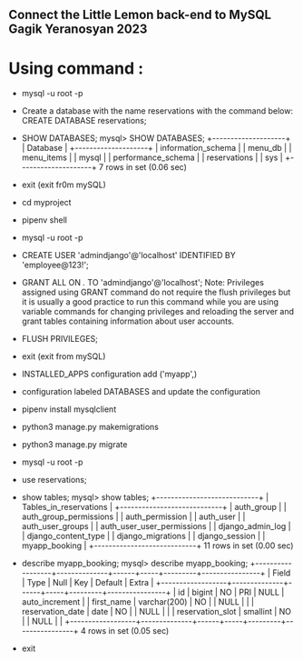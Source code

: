## Connect the Little Lemon back-end to MySQL Gagik Yeranosyan 2023

# Using command :

- mysql -u root -p
- Create a database with the name reservations with the command below:
  CREATE DATABASE reservations;

- SHOW DATABASES;
  mysql> SHOW DATABASES;
  +--------------------+
  | Database |
  +--------------------+
  | information_schema |
  | menu_db |
  | menu_items |
  | mysql |
  | performance_schema |
  | reservations |
  | sys |
  +--------------------+
  7 rows in set (0.06 sec)

- exit (exit fr0m mySQL)
- cd myproject
- pipenv shell

- mysql -u root -p
- CREATE USER 'admindjango'@'localhost' IDENTIFIED BY 'employee@123!';
- GRANT ALL ON _._ TO 'admindjango'@'localhost';
  Note: Privileges assigned using GRANT command do not require the flush privileges but it is usually a good practice to run this command while you are using variable commands for changing privileges and reloading the server and grant tables containing information about user accounts.
- FLUSH PRIVILEGES;
- exit (exit from mySQL)

- INSTALLED_APPS configuration add ('myapp',)
- configuration labeled DATABASES and update the configuration

- pipenv install mysqlclient
- python3 manage.py makemigrations
- python3 manage.py migrate
- mysql -u root -p
- use reservations;

- show tables;
  mysql> show tables;
  +----------------------------+
  | Tables_in_reservations |
  +----------------------------+
  | auth_group |
  | auth_group_permissions |
  | auth_permission |
  | auth_user |
  | auth_user_groups |
  | auth_user_user_permissions |
  | django_admin_log |
  | django_content_type |
  | django_migrations |
  | django_session |
  | myapp_booking |
  +----------------------------+
  11 rows in set (0.00 sec)

- describe myapp_booking;
  mysql> describe myapp_booking;
  +------------------+--------------+------+-----+---------+----------------+
  | Field | Type | Null | Key | Default | Extra |
  +------------------+--------------+------+-----+---------+----------------+
  | id | bigint | NO | PRI | NULL | auto_increment |
  | first_name | varchar(200) | NO | | NULL | |
  | reservation_date | date | NO | | NULL | |
  | reservation_slot | smallint | NO | | NULL | |
  +------------------+--------------+------+-----+---------+----------------+
  4 rows in set (0.05 sec)

- exit
